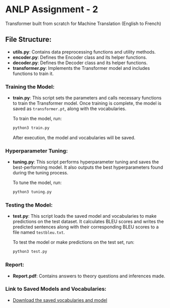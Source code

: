 # ANLP Assignment - 2

Transformer built from scratch for Machine Translation (English to French)

## File Structure:
- **utils.py**: Contains data preprocessing functions and utility methods.
- **encoder.py**: Defines the Encoder class and its helper functions.
- **decoder.py**: Defines the Decoder class and its helper functions.
- **transformer.py**: Implements the Transformer model and includes functions to train it.
  
### Training the Model:
- **train.py**: This script sets the parameters and calls necessary functions to train the Transformer model. Once training is complete, the model is saved as `transformer.pt`, along with the vocabularies.
  
  To train the model, run:
  ```bash
  python3 train.py
  ```

  After execution, the model and vocabularies will be saved.

### Hyperparameter Tuning:
- **tuning.py**: This script performs hyperparameter tuning and saves the best-performing model. It also outputs the best hyperparameters found during the tuning process.
  
  To tune the model, run:
  ```bash
  python3 tuning.py
  ```

### Testing the Model:
- **test.py**: This script loads the saved model and vocabularies to make predictions on the test dataset. It calculates BLEU scores and writes the predicted sentences along with their corresponding BLEU scores to a file named `testbleu.txt`.
  
  To test the model or make predictions on the test set, run:
  ```bash
  python3 test.py
  ```

### Report:
- **Report.pdf**: Contains answers to theory questions and inferences made.

### Link to Saved Models and Vocabularies:
- [Download the saved vocabularies and model](https://iiitaphyd-my.sharepoint.com/:f:/g/personal/kukkapalli_shravya_students_iiit_ac_in/EgpE5CrJI1hBszf_Uty1190BVRgVYAZEaJMFCftKbKCdqQ?e=6nLz0S)